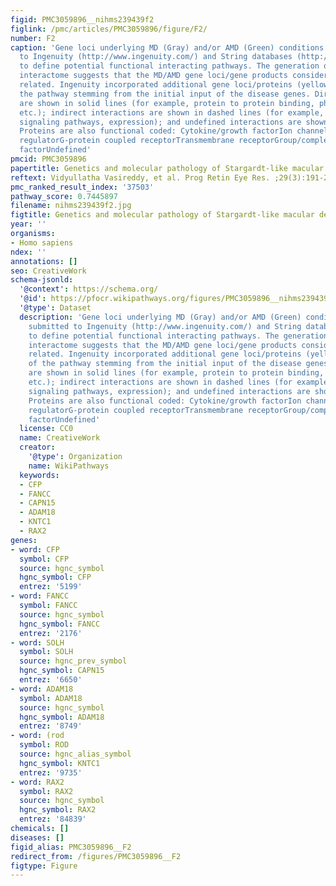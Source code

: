 ```yaml
---
figid: PMC3059896__nihms239439f2
figlink: /pmc/articles/PMC3059896/figure/F2/
number: F2
caption: 'Gene loci underlying MD (Gray) and/or AMD (Green) conditions were submitted
  to Ingenuity (http://www.ingenuity.com/) and String databases (http://string.embl.de/)
  to define potential functional interacting pathways. The generation of a single
  interactome suggests that the MD/AMD gene loci/gene products considered are functionally
  related. Ingenuity incorporated additional gene loci/proteins (yellow) as part of
  the pathway stemming from the initial input of the disease genes. Direct interactions
  are shown in solid lines (for example, protein to protein binding, phosphorylation,
  etc.); indirect interactions are shown in dashed lines (for example, effects through
  signaling pathways, expression); and undefined interactions are shown as red lines.
  Proteins are also functional coded: Cytokine/growth factorIon channelChemical/toxicantPeptidaseEnzymeTranscription
  regulatorG-protein coupled receptorTransmembrane receptorGroup/complex/other transporterGrowth
  factorUndefined'
pmcid: PMC3059896
papertitle: Genetics and molecular pathology of Stargardt-like macular degeneration.
reftext: Vidyullatha Vasireddy, et al. Prog Retin Eye Res. ;29(3):191-207.
pmc_ranked_result_index: '37503'
pathway_score: 0.7445897
filename: nihms239439f2.jpg
figtitle: Genetics and molecular pathology of Stargardt-like macular degeneration
year: ''
organisms:
- Homo sapiens
ndex: ''
annotations: []
seo: CreativeWork
schema-jsonld:
  '@context': https://schema.org/
  '@id': https://pfocr.wikipathways.org/figures/PMC3059896__nihms239439f2.html
  '@type': Dataset
  description: 'Gene loci underlying MD (Gray) and/or AMD (Green) conditions were
    submitted to Ingenuity (http://www.ingenuity.com/) and String databases (http://string.embl.de/)
    to define potential functional interacting pathways. The generation of a single
    interactome suggests that the MD/AMD gene loci/gene products considered are functionally
    related. Ingenuity incorporated additional gene loci/proteins (yellow) as part
    of the pathway stemming from the initial input of the disease genes. Direct interactions
    are shown in solid lines (for example, protein to protein binding, phosphorylation,
    etc.); indirect interactions are shown in dashed lines (for example, effects through
    signaling pathways, expression); and undefined interactions are shown as red lines.
    Proteins are also functional coded: Cytokine/growth factorIon channelChemical/toxicantPeptidaseEnzymeTranscription
    regulatorG-protein coupled receptorTransmembrane receptorGroup/complex/other transporterGrowth
    factorUndefined'
  license: CC0
  name: CreativeWork
  creator:
    '@type': Organization
    name: WikiPathways
  keywords:
  - CFP
  - FANCC
  - CAPN15
  - ADAM18
  - KNTC1
  - RAX2
genes:
- word: CFP
  symbol: CFP
  source: hgnc_symbol
  hgnc_symbol: CFP
  entrez: '5199'
- word: FANCC
  symbol: FANCC
  source: hgnc_symbol
  hgnc_symbol: FANCC
  entrez: '2176'
- word: SOLH
  symbol: SOLH
  source: hgnc_prev_symbol
  hgnc_symbol: CAPN15
  entrez: '6650'
- word: ADAM18
  symbol: ADAM18
  source: hgnc_symbol
  hgnc_symbol: ADAM18
  entrez: '8749'
- word: (rod
  symbol: ROD
  source: hgnc_alias_symbol
  hgnc_symbol: KNTC1
  entrez: '9735'
- word: RAX2
  symbol: RAX2
  source: hgnc_symbol
  hgnc_symbol: RAX2
  entrez: '84839'
chemicals: []
diseases: []
figid_alias: PMC3059896__F2
redirect_from: /figures/PMC3059896__F2
figtype: Figure
---
```

